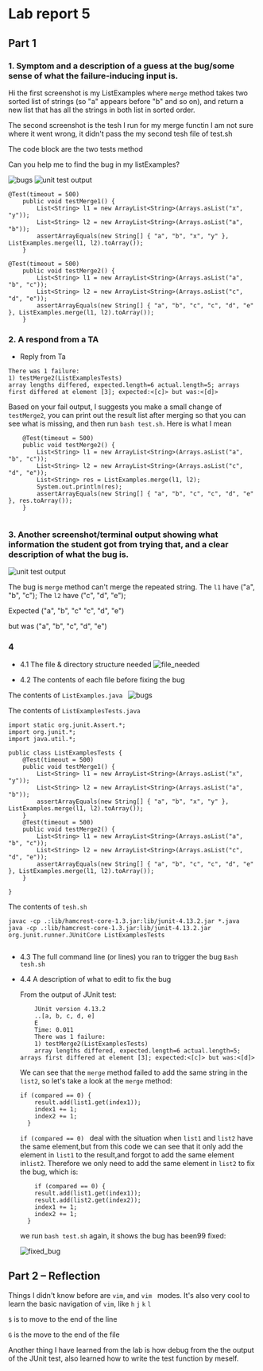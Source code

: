 # Lab report 5

## Part 1

### 1. Symptom and a description of a guess at the bug/some sense of what the failure-inducing input is.

Hi the first screenshot is my ListExamples where `merge` method takes two sorted list of strings (so "a" appears before "b" and so on), and return a new list that has all the strings in both list in sorted order.

The second screenshot is the tesh I run for my merge functin I am not sure where it went wrong, it didn't pass the my second tesh file of test.sh

The code block are the two tests method

Can you help me to find the bug in my listExamples?

![bugs](./bugs.png)
![unit test output](./symptom.png)

```
@Test(timeout = 500)
	public void testMerge1() {
		List<String> l1 = new ArrayList<String>(Arrays.asList("x", "y"));
		List<String> l2 = new ArrayList<String>(Arrays.asList("a", "b"));
		assertArrayEquals(new String[] { "a", "b", "x", "y" }, ListExamples.merge(l1, l2).toArray());
	}

@Test(timeout = 500)
	public void testMerge2() {
		List<String> l1 = new ArrayList<String>(Arrays.asList("a", "b", "c"));
		List<String> l2 = new ArrayList<String>(Arrays.asList("c", "d", "e"));
		assertArrayEquals(new String[] { "a", "b", "c", "c", "d", "e" }, ListExamples.merge(l1, l2).toArray());
	}

```

### 2. A respond from a TA

- Reply from Ta

```
There was 1 failure:
1) testMerge2(ListExamplesTests)
array lengths differed, expected.length=6 actual.length=5; arrays first differed at element [3]; expected:<[c]> but was:<[d]>

```

Based on your fail output, I suggests you make a small change of `testMerge2`, you can print out the result list after merging so that you can see what is missing, and then run `bash test.sh`. Here is what I mean

```
	@Test(timeout = 500)
	public void testMerge2() {
		List<String> l1 = new ArrayList<String>(Arrays.asList("a", "b", "c"));
		List<String> l2 = new ArrayList<String>(Arrays.asList("c", "d", "e"));
		List<String> res = ListExamples.merge(l1, l2);
		System.out.println(res);
		assertArrayEquals(new String[] { "a", "b", "c", "c", "d", "e" }, res.toArray());
	}


```

### 3. Another screenshot/terminal output showing what information the student got from trying that, and a clear description of what the bug is.

![unit test output](./terminal_output.png)

The bug is `merge` method can't merge the repeated string.
The `l1` have ("a", "b", "c");
The `l2` have ("c", "d", "e");

Expected ("a", "b", "c" "c", "d", "e")

but was ("a", "b", "c", "d", "e")

### 4

- 4.1 The file & directory structure needed
  ![file_needed](./file_needed.png)

- 4.2 The contents of each file before fixing the bug

The contents of `ListExamples.java `
![bugs](./bugs.png)

The contents of `ListExamplesTests.java`

```
import static org.junit.Assert.*;
import org.junit.*;
import java.util.*;

public class ListExamplesTests {
	@Test(timeout = 500)
	public void testMerge1() {
		List<String> l1 = new ArrayList<String>(Arrays.asList("x", "y"));
		List<String> l2 = new ArrayList<String>(Arrays.asList("a", "b"));
		assertArrayEquals(new String[] { "a", "b", "x", "y" }, ListExamples.merge(l1, l2).toArray());
	}
	@Test(timeout = 500)
	public void testMerge2() {
		List<String> l1 = new ArrayList<String>(Arrays.asList("a", "b", "c"));
		List<String> l2 = new ArrayList<String>(Arrays.asList("c", "d", "e"));
		assertArrayEquals(new String[] { "a", "b", "c", "c", "d", "e" }, ListExamples.merge(l1, l2).toArray());
	}

}

```

The contents of `tesh.sh`

```
javac -cp .:lib/hamcrest-core-1.3.jar:lib/junit-4.13.2.jar *.java
java -cp .:lib/hamcrest-core-1.3.jar:lib/junit-4.13.2.jar org.junit.runner.JUnitCore ListExamplesTests


```

- 4.3 The full command line (or lines) you ran to trigger the bug
  `Bash tesh.sh`

- 4.4 A description of what to edit to fix the bug

  From the output of JUnit test:

  ```
      JUnit version 4.13.2
      ..[a, b, c, d, e]
      E
      Time: 0.011
      There was 1 failure:
      1) testMerge2(ListExamplesTests)
      array lengths differed, expected.length=6 actual.length=5; arrays first differed at element [3]; expected:<[c]> but was:<[d]>

  ```

  We can see that the `merge` method failed to add the same string in the `list2`, so let's take a look at the `merge` method:

  ```
  if (compared == 0) {
      result.add(list1.get(index1));
      index1 += 1;
      index2 += 1;
    }

  ```

  `if (compared == 0) ` deal with the situation when `list1` and `list2` have the same element,but from this code we can see that it only add the element in `list1` to the result,and forgot to add the same element in`list2`. Therefore we only need to add the same element in `list2` to fix the bug, which is:

  ```
      if (compared == 0) {
      result.add(list1.get(index1));
      result.add(list2.get(index2));
      index1 += 1;
      index2 += 1;
    }

  ```

  we run `bash test.sh` again, it shows the bug has been99 fixed:

  ![fixed_bug](./fixed_bug.png)

## Part 2 – Reflection

Things I didn't know before are `vim`, and `vim ` modes.
It's also very cool to learn the basic navigation of `vim`, like `h` `j` `k` `l`

`$` is to move to the end of the line

`G` is the move to the end of the file

Another thing I have learned from the lab is how debug from the the output of the JUnit test, also learned how to write the test function by meself.
